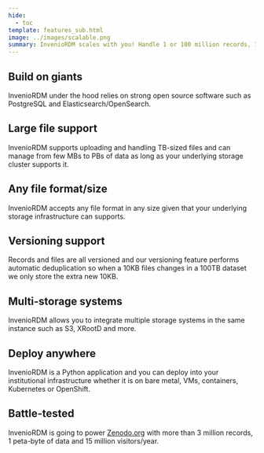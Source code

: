 ```yaml
---
hide:
  - toc
template: features_sub.html
image: ../images/scalable.png
summary: InvenioRDM scales with you! Handle 1 or 100 million records, 1 byte or several petabytes. It runs on bare-metal, VMs and container platforms such as Kubernetes and OpenShift. InvenioRDM powers very large repositories such as Zenodo.
---
```


## Build on giants

InvenioRDM under the hood relies on strong open source software such as PostgreSQL and Elasticsearch/OpenSearch.

## Large file support

InvenioRDM supports uploading and handling TB-sized files and can manage from few MBs to PBs of data as long as your underlying storage cluster supports it.

## Any file format/size

InvenioRDM accepts any file format in any size given that your underlying storage infrastructure can supports.

## Versioning support

Records and files are all versioned and our versioning feature performs automatic deduplication so when a 10KB files changes in a 100TB dataset we only store the extra new 10KB.

## Multi-storage systems

InvenioRDM allows you to integrate multiple storage systems in the same instance such as S3, XRootD and more.

## Deploy anywhere

InvenioRDM is a Python application and you can deploy into your institutional infrastructure whether it is on bare metal, VMs, containers, Kubernetes or OpenShift.

## Battle-tested

InvenioRDM is going to power [Zenodo.org](https://zenodo.org) with more than 3 million records, 1 peta-byte of data and 15 million visitors/year.
